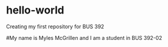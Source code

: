 # hello-world
Creating my first repository for BUS 392

#My name is Myles McGrillen and I am a student in BUS 392-02
